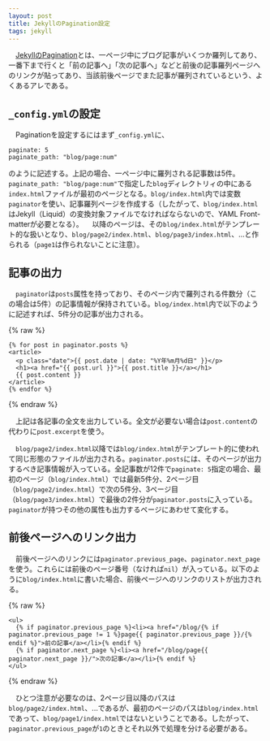 ```yaml
---
layout: post
title: JekyllのPagination設定
tags: jekyll
---
```

　[JekyllのPagination](http://jekyllrb.com/docs/pagination/)とは、一ページ中にブログ記事がいくつか羅列してあり、一番下まで行くと「前の記事へ」「次の記事へ」などと前後の記事羅列ページへのリンクが貼ってあり、当該前後ページでまた記事が羅列されているという、よくあるアレである。

## `_config.yml`の設定

　Paginationを設定するにはまず`_config.yml`に、

```
paginate: 5
paginate_path: "blog/page:num"
```

のように記述する。上記の場合、一ページ中に羅列される記事数は5件。`paginate_path: "blog/page:num"`で指定した`blog`ディレクトリィの中にある`index.html`ファイルが最初のページとなる。`blog/index.html`内では変数`paginator`を使い、記事羅列ページを作成する（したがって、`blog/index.html`はJekyll（Liquid）の変換対象ファイルでなければならないので、YAML Front-matterが必要となる）。
　以降のページは、その`blog/index.html`がテンプレート的な扱いとなり、`blog/page2/index.html`、`blog/page3/index.html`、...と作られる（`page1`は作られないことに注意）。

## 記事の出力

　`paginator`は`posts`属性を持っており、そのページ内で羅列される件数分（この場合は5件）の記事情報が保持されている。`blog/index.html`内で以下のように記述すれば、5件分の記事が出力される。

{% raw %}
```
{% for post in paginator.posts %}
<article>
  <p class="date">{{ post.date | date: "%Y年%m月%d日" }}</p>
  <h1><a href="{{ post.url }}">{{ post.title }}</a></h1>
  {{ post.content }}
</article>
{% endfor %}
```
{% endraw %}

　上記は各記事の全文を出力している。全文が必要ない場合は`post.content`の代わりに`post.excerpt`を使う。

　`blog/page2/index.html`以降では`blog/index.html`がテンプレート的に使われて同じ形態のファイルが出力される。`paginator.posts`には、そのページが出力するべき記事情報が入っている。全記事数が12件で`paginate: 5`指定の場合、最初のページ（`blog/index.html`）では最新5件分、2ページ目（`blog/page2/index.html`）で次の5件分、3ページ目（`blog/page3/index.html`）で最後の2件分が`paginator.posts`に入っている。`paginator`が持つその他の属性も出力するページにあわせて変化する。

## 前後ページへのリンク出力

　前後ページへのリンクには`paginator.previous_page`、`paginator.next_page`を使う。これらには前後のページ番号（なければ`nil`）が入っている。以下のように`blog/index.html`に書いた場合、前後ページへのリンクのリストが出力される。

{% raw %}
```
<ul>
  {% if paginator.previous_page %}<li><a href="/blog/{% if paginator.previous_page != 1 %}page{{ paginator.previous_page }}/{% endif %}">前の記事</a></li>{% endif %}
  {% if paginator.next_page %}<li><a href="/blog/page{{ paginator.next_page }}/">次の記事</a></li>{% endif %}
</ul>
```
{% endraw %}

　ひとつ注意が必要なのは、2ページ目以降のパスは`blog/page2/index.html`、...であるが、最初のページのパスは`blog/index.html`であって、`blog/page1/index.html`ではないということである。したがって、`paginator.previous_page`が`1`のときとそれ以外で処理を分ける必要がある。
